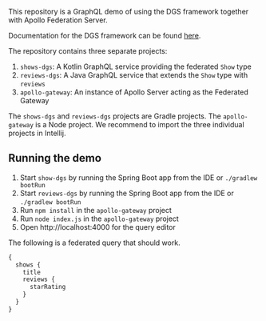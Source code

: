 This repository is a GraphQL demo of using the DGS framework together with Apollo Federation Server.

Documentation for the DGS framework can be found [here](https://netflix.github.io/dgs).

The repository contains three separate projects:

1. `shows-dgs`: A Kotlin GraphQL service providing the federated `Show` type
2. `reviews-dgs`: A Java GraphQL service that extends the `Show` type with `reviews`
3. `apollo-gateway`: An instance of Apollo Server acting as the Federated Gateway

The `shows-dgs` and `reviews-dgs` projects are Gradle projects.
The `apollo-gateway` is a Node project.
We recommend to import the three individual projects in Intellij.

Running the demo
----

1. Start `show-dgs` by running the Spring Boot app from the IDE or `./gradlew bootRun`
2. Start `reviews-dgs` by running the Spring Boot app from the IDE or `./gradlew bootRun`
3. Run `npm install` in the `apollo-gateway` project
4. Run `node index.js` in the `apollo-gateway` project
5. Open http://localhost:4000 for the query editor

The following is a federated query that should work.

```graphql
{
  shows {
    title
    reviews {
      starRating
    }
  }
}
```

